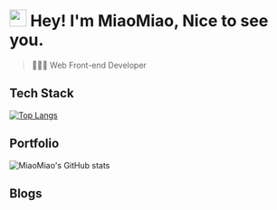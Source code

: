 
<h1><img src="https://emojis.slackmojis.com/emojis/images/1531849430/4246/blob-sunglasses.gif?1531849430" width="30"/> Hey! I'm MiaoMiao, Nice to see you.</h1>

> 👨🏻‍💻 Web Front-end Developer


## Tech Stack

[![Top Langs](https://github-readme-stats.vercel.app/api/top-langs/?username=ChrisMiaoMiao&layout=compact&theme=vision-friendly-dark)](https://github.com/anuraghazra/github-readme-stats)

## Portfolio

![MiaoMiao's GitHub stats](https://github-readme-stats.vercel.app/api?username=ChrisMiaoMiao&count_private=true)

## Blogs

<!-- BLOG-POST-LIST:START -->
<!-- BLOG-POST-LIST:END -->
